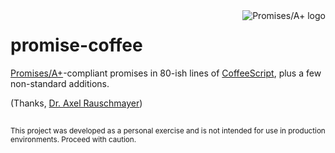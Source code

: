 <a href="https://github.com/promises-aplus/promises-tests">
  <img src="https://promisesaplus.com/assets/logo-small.png"
    align="right" alt="Promises/A+ logo" />
</a>

# promise-coffee

[Promises/A+][aplus]-compliant promises in 80-ish lines of
[CoffeeScript][coffee], plus a few non-standard additions.

(Thanks, [Dr. Axel Rauschmayer][dr-axel])

[aplus]: https://promisesaplus.com
[coffee]: http://coffeescript.org
[dr-axel]: http://www.2ality.com/2014/10/es6-promises-api.html

##

<sub>
  This project was developed as a personal exercise and is not intended for
  use in production environments. Proceed with caution.
</sub>
